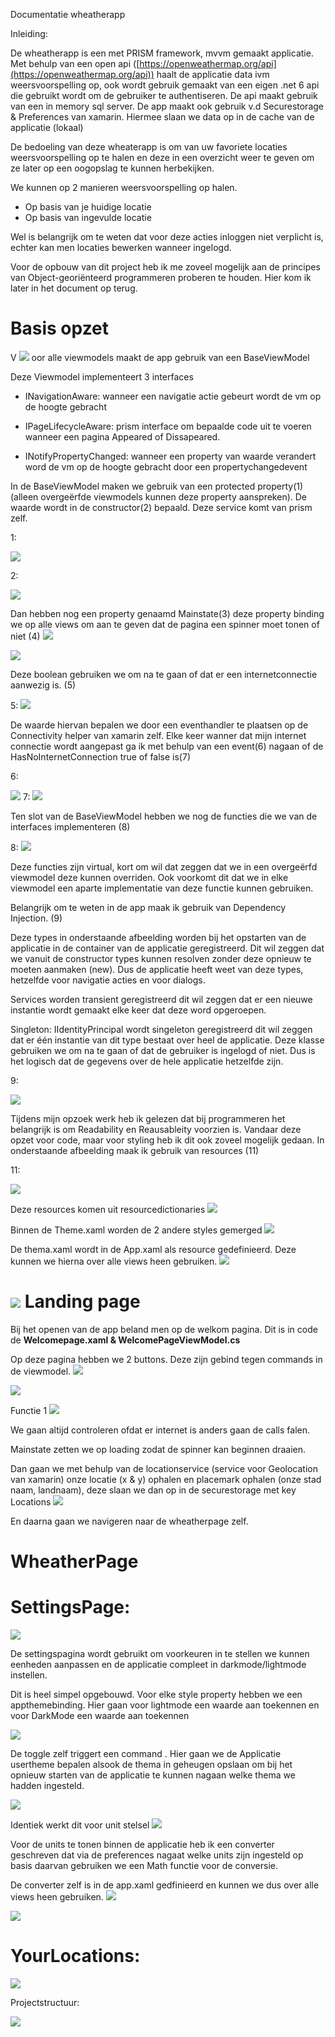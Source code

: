 Documentatie wheatherapp

Inleiding:

De wheatherapp is een met PRISM framework, mvvm gemaakt applicatie. Met behulp van een open api ([https://openweathermap.org/api](https://openweathermap.org/api)) haalt de applicatie data ivm weersvoorspelling op, ook wordt gebruik gemaakt van een eigen .net 6 api die gebruikt wordt om de gebruiker te authentiseren. De api maakt gebruik van een in memory sql server. De app maakt ook gebruik v.d Securestorage &amp; Preferences van xamarin. Hiermee slaan we data op in de cache van de applicatie (lokaal)

 De bedoeling van deze wheaterapp is om van uw favoriete locaties weersvoorspelling op te halen en deze in een overzicht weer te geven om ze later op een oogopslag te kunnen herbekijken.

We kunnen op 2 manieren weersvoorspelling op halen.

- Op basis van je huidige locatie
- Op basis van ingevulde locatie

Wel is belangrijk om te weten dat voor deze acties inloggen niet verplicht is, echter kan men locaties bewerken wanneer ingelogd.

Voor de opbouw van dit project heb ik me zoveel mogelijk aan de principes van Object-georiënteerd programmeren proberen te houden. Hier kom ik later in het document op terug.

# Basis opzet

V ![](RackMultipart20220607-1-d3wwm7_html_ef8e49769b248135.png) oor alle viewmodels maakt de app gebruik van een BaseViewModel

Deze Viewmodel implementeert 3 interfaces

 - INavigationAware: wanneer een navigatie actie gebeurt wordt de vm op de hoogte gebracht

- IPageLifecycleAware: prism interface om bepaalde code uit te voeren wanneer een pagina Appeared of Dissapeared.
- INotifyPropertyChanged: wanneer een property van waarde verandert word de vm op de hoogte gebracht door een propertychangedevent

In de BaseViewModel maken we gebruik van een protected property(1)(alleen overgeërfde viewmodels kunnen deze property aanspreken). De waarde wordt in de constructor(2) bepaald. Deze service komt van prism zelf.

1:

![](RackMultipart20220607-1-d3wwm7_html_4c93f7d08bc1dd98.png)

2:

![](RackMultipart20220607-1-d3wwm7_html_dd71e30962905fd8.png)

Dan hebben nog een property genaamd Mainstate(3) deze property binding we op alle views om aan te geven dat de pagina een spinner moet tonen of niet (4) ![](RackMultipart20220607-1-d3wwm7_html_d7de6e7a66bf62a5.png)

![](RackMultipart20220607-1-d3wwm7_html_b263a2d264d86d73.png)

Deze boolean gebruiken we om na te gaan of dat er een internetconnectie aanwezig is. (5)

5:
 ![](RackMultipart20220607-1-d3wwm7_html_5cf0b204a3ae8324.png)

De waarde hiervan bepalen we door een eventhandler te plaatsen op de Connectivity helper van xamarin zelf. Elke keer wanner dat mijn internet connectie wordt aangepast ga ik met behulp van een event(6) nagaan of de HasNoInternetConnection true of false is(7)

6:

![](RackMultipart20220607-1-d3wwm7_html_685dabdb8b1580f.png) 7: ![](RackMultipart20220607-1-d3wwm7_html_b86e3cb84220681b.png)

Ten slot van de BaseViewModel hebben we nog de functies die we van de interfaces implementeren (8)

8:
 ![](RackMultipart20220607-1-d3wwm7_html_8a47f99c7f98d7ab.png)

Deze functies zijn virtual, kort om wil dat zeggen dat we in een overgeërfd viewmodel deze kunnen overriden. Ook voorkomt dit dat we in elke viewmodel een aparte implementatie van deze functie kunnen gebruiken.

Belangrijk om te weten in de app maak ik gebruik van Dependency Injection. (9)

Deze types in onderstaande afbeelding worden bij het opstarten van de applicatie in de container van de applicatie geregistreerd. Dit wil zeggen dat we vanuit de constructor types kunnen resolven zonder deze opnieuw te moeten aanmaken (new). Dus de applicatie heeft weet van deze types, hetzelfde voor navigatie acties en voor dialogs.

Services worden transient geregistreerd dit wil zeggen dat er een nieuwe instantie wordt gemaakt elke keer dat deze word opgeroepen.

Singleton: IIdentityPrincipal wordt singeleton geregistreerd dit wil zeggen dat er één instantie van dit type bestaat over heel de applicatie. Deze klasse gebruiken we om na te gaan of dat de gebruiker is ingelogd of niet. Dus is het logisch dat de gegevens over de hele applicatie hetzelfde zijn.

9:

![](RackMultipart20220607-1-d3wwm7_html_5ec8d467de85f998.png)

Tijdens mijn opzoek werk heb ik gelezen dat bij programmeren het belangrijk is om Readability en Reausableity voorzien is. Vandaar deze opzet voor code, maar voor styling heb ik dit ook zoveel mogelijk gedaan. In onderstaande afbeelding maak ik gebruik van resources (11)

11:

![](RackMultipart20220607-1-d3wwm7_html_59d84c82db753a2c.png)

Deze resources komen uit resourcedictionaries ![](RackMultipart20220607-1-d3wwm7_html_bc90e570686d2623.png)

Binnen de Theme.xaml worden de 2 andere styles gemerged ![](RackMultipart20220607-1-d3wwm7_html_44127519e7a28824.png)

De thema.xaml wordt in de App.xaml als resource gedefinieerd. Deze kunnen we hierna over alle views heen gebruiken.
 ![](RackMultipart20220607-1-d3wwm7_html_c2741c6ef5bad71b.png)

# ![](RackMultipart20220607-1-d3wwm7_html_15713498f9e1375b.png) Landing page

Bij het openen van de app beland men op de welkom pagina. Dit is in code de
 **Welcomepage.xaml &amp; WelcomePageViewModel.cs**

Op deze pagina hebben we 2 buttons. Deze zijn gebind tegen commands in de viewmodel.
 ![](RackMultipart20220607-1-d3wwm7_html_4e804496146a6cac.png)

![](RackMultipart20220607-1-d3wwm7_html_6f49086d2908071d.png)

Functie 1
 ![](RackMultipart20220607-1-d3wwm7_html_ed9b71cb20f1a632.png)

We gaan altijd controleren ofdat er internet is anders gaan de calls falen.

Mainstate zetten we op loading zodat de spinner kan beginnen draaien.

Dan gaan we met behulp van de locationservice (service voor Geolocation van xamarin) onze locatie (x &amp; y) ophalen en placemark ophalen (onze stad naam, landnaam), deze slaan we dan op in de securestorage met key Locations
 ![](RackMultipart20220607-1-d3wwm7_html_f2540eee61c5203c.png)

En daarna gaan we navigeren naar de wheatherpage zelf.

# WheatherPage

# SettingsPage:

![](RackMultipart20220607-1-d3wwm7_html_96eba3d9a1de2758.png)

De settingspagina wordt gebruikt om voorkeuren in te stellen we kunnen eenheden aanpassen en de applicatie compleet in darkmode/lightmode instellen.

Dit is heel simpel opgebouwd. Voor elke style property hebben we een appthemebinding. Hier gaan voor lightmode een waarde aan toekennen en voor DarkMode een waarde aan toekennen

![](RackMultipart20220607-1-d3wwm7_html_c5d41a1d6cf42f15.png)

De toggle zelf triggert een command . Hier gaan we de Applicatie usertheme bepalen alsook de thema in geheugen opslaan om bij het opnieuw starten van de applicatie te kunnen nagaan welke thema we hadden ingesteld.

![](RackMultipart20220607-1-d3wwm7_html_915a0efe2e249e87.png)

Identiek werkt dit voor unit stelsel
 ![](RackMultipart20220607-1-d3wwm7_html_343fb3a8a00ac808.png)

Voor de units te tonen binnen de applicatie heb ik een converter geschreven dat via de preferences nagaat welke units zijn ingesteld op basis daarvan gebruiken we een Math functie voor de conversie.

De converter zelf is in de app.xaml gedfinieerd en kunnen we dus over alle views heen gebruiken.
 ![](RackMultipart20220607-1-d3wwm7_html_12c268b409e07bf8.png)

![](RackMultipart20220607-1-d3wwm7_html_19baea026643ae6a.png)

# YourLocations:

![](RackMultipart20220607-1-d3wwm7_html_bb7e7bdfc1ea097c.png)

Projectstructuur:

![](RackMultipart20220607-1-d3wwm7_html_65bbb6f556ce5126.png)
